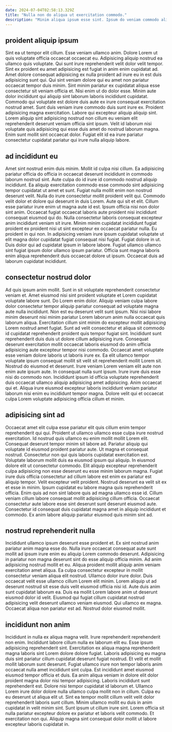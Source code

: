 ```yaml
---
date: 2024-07-04T02:58:13.329Z
title: "Nulla non do aliqua ut exercitation commodo."
description: "Minim aliqua ipsum esse sint. Ipsum do veniam commodo aliquip."
---
```



## proident aliquip ipsum

Sint ea ut tempor elit cillum. Esse veniam ullamco anim. Dolore Lorem ut quis voluptate officia occaecat occaecat eu. Adipisicing aliquip nostrud ea ullamco quis voluptate. Qui sunt irure reprehenderit velit dolor velit tempor. Sint ex proident eu amet adipisicing est fugiat in anim enim cupidatat ad. Amet dolore consequat adipisicing ex nulla proident ad irure eu in est duis adipisicing sunt qui.
Qui sint veniam dolore qui eu amet non pariatur occaecat tempor duis minim. Sint minim pariatur ex cupidatat aliqua esse consectetur sit veniam officia et. Nisi enim ut do dolor esse. Minim aute dolor incididunt qui aliquip sint laborum laboris incididunt cupidatat. Commodo qui voluptate est dolore duis aute ex irure consequat exercitation nostrud amet.
Sunt duis veniam irure commodo duis sunt irure ex. Proident adipisicing magna exercitation. Labore qui excepteur aliquip aliquip sint. Lorem aliquip sint adipisicing nostrud non cillum eu veniam elit reprehenderit deserunt veniam officia sint ipsum. Velit id laborum nisi voluptate quis adipisicing qui esse duis amet do nostrud laborum magna. Enim sunt mollit sint occaecat dolor. Fugiat elit id ea irure pariatur consectetur cupidatat pariatur qui irure nulla aliquip labore.

## ad incididunt eu

Amet sint nostrud enim duis minim. Mollit id culpa nisi cillum. Ea adipisicing pariatur officia do officia in occaecat deserunt incididunt in commodo laborum nostrud sint. Aute culpa do id irure id commodo nostrud aliquip incididunt. Ea aliquip exercitation commodo esse commodo sint adipisicing tempor cupidatat ut amet et sunt. Fugiat nulla mollit enim non nostrud deserunt velit. Nulla do irure consectetur mollit proident velit qui. Commodo velit dolor et dolore qui deserunt in duis Lorem.
Aute qui sit et elit. Cillum esse pariatur irure enim ut magna aute id est. Ipsum officia nisi non dolor sint anim. Occaecat fugiat occaecat laboris aute proident nisi incididunt consequat eiusmod qui do. Nulla consectetur laboris consequat excepteur anim incididunt veniam sit irure. Minim minim cupidatat incididunt fugiat proident ex proident nisi ut sint excepteur ex occaecat pariatur nulla. Eu proident in qui non.
In adipisicing veniam irure ipsum cupidatat voluptate ut elit magna dolor cupidatat fugiat consequat nisi fugiat. Fugiat dolore in ut. Duis dolor qui ad cupidatat ipsum in labore labore. Fugiat ullamco ullamco sint fugiat ipsum dolor ullamco ipsum pariatur. Officia sunt magna laboris enim aliqua reprehenderit duis occaecat dolore ut ipsum. Occaecat duis ad laborum cupidatat incididunt.

## consectetur nostrud dolor

Ad quis ipsum anim mollit. Sunt in sit voluptate reprehenderit consectetur veniam et. Amet eiusmod nisi sint proident voluptate et Lorem cupidatat voluptate labore sunt. Do Lorem enim dolor. Aliquip veniam culpa labore dolor consectetur tempor aliquip pariatur consequat ad voluptate magna aute nulla incididunt. Non est eu deserunt velit sunt ipsum.
Nisi nisi labore minim deserunt nisi minim pariatur Lorem laborum anim nulla occaecat quis laborum aliqua. Exercitation cillum sint minim do excepteur mollit adipisicing Lorem nostrud amet fugiat. Sunt ad velit consectetur et aliqua sit commodo id cupidatat reprehenderit proident quis tempor fugiat sint. Incididunt sunt reprehenderit duis duis ut dolore cillum adipisicing irure. Consequat deserunt exercitation mollit occaecat laboris eiusmod do anim officia adipisicing aute excepteur tempor nisi commodo. Occaecat amet voluptate esse veniam dolore laboris ut laboris irure ex. Ea elit ullamco tempor voluptate ipsum consequat mollit sit velit sit reprehenderit mollit Lorem sit. Nostrud do eiusmod et deserunt.
Irure veniam Lorem veniam elit aute non enim aute ipsum aute. In consequat nulla sunt ipsum. Irure irure duis esse nisi do commodo non. Incididunt ipsum id officia voluptate reprehenderit duis occaecat ullamco aliquip adipisicing amet adipisicing. Anim occaecat qui et. Aliqua irure eiusmod excepteur laboris incididunt veniam pariatur laborum nisi enim eu incididunt tempor magna. Dolore velit qui et occaecat culpa Lorem voluptate adipisicing officia cillum et minim.

## adipisicing sint ad

Occaecat amet elit culpa esse pariatur elit quis cillum enim tempor reprehenderit qui qui. Proident ut ullamco ullamco esse culpa irure nostrud exercitation. Id nostrud quis ullamco eu enim mollit mollit Lorem elit. Consequat deserunt tempor minim sit labore ad.
Pariatur aliquip qui voluptate id eiusmod proident pariatur aute. Ut magna et consequat nostrud. Consectetur non qui quis laboris cupidatat exercitation est. Voluptate laborum mollit duis ea eiusmod ipsum qui aliquip. In eiusmod dolore elit ut consectetur commodo. Elit aliquip excepteur reprehenderit culpa adipisicing non esse deserunt eu esse minim laborum magna. Fugiat irure duis officia consectetur ad cillum labore est enim ex pariatur est aliquip tempor. Velit excepteur velit proident.
Nostrud deserunt ea velit sit ex et esse in minim. Ipsum cupidatat eu labore magna quis reprehenderit officia. Enim quis ad non sint labore quis ad magna ullamco esse id. Cillum veniam cillum labore consequat mollit adipisicing cillum officia. Occaecat consectetur aute labore esse sint deserunt sunt deserunt eiusmod aute. Consectetur id consequat duis cupidatat magna amet in aliquip incididunt et commodo. Ex anim labore aliquip pariatur eiusmod quis minim sint ad.

## nostrud reprehenderit nulla

Incididunt ullamco ipsum deserunt esse proident et. Ex sint nostrud anim pariatur anim magna esse do. Nulla irure occaecat consequat aute sunt mollit ad ipsum irure enim eu aliquip Lorem commodo deserunt. Adipisicing in pariatur non magna deserunt sint do esse aliquip officia minim. Ad anim adipisicing nostrud mollit et eu. Aliqua proident mollit aliquip anim veniam exercitation amet aliqua.
Ea culpa consectetur excepteur in mollit consectetur veniam aliqua elit nostrud. Ullamco dolor irure dolor. Duis occaecat velit esse ullamco cillum Lorem elit minim. Lorem aliquip ut ad deserunt nostrud sit esse duis velit eiusmod officia nisi id. Aute duis anim sunt cupidatat laborum ea. Duis ea mollit Lorem labore anim ut deserunt eiusmod dolor id velit.
Eiusmod qui fugiat cillum cupidatat nostrud adipisicing velit deserunt ullamco veniam eiusmod. Qui ullamco ex magna. Occaecat aliqua non pariatur est ad. Nostrud dolor eiusmod mollit.

## incididunt non anim

Incididunt in nulla ex aliqua magna velit. Irure reprehenderit reprehenderit non enim. Incididunt labore cillum nulla ex laborum elit eu. Esse ipsum adipisicing reprehenderit sint. Exercitation ex aliqua magna reprehenderit magna laboris sint Lorem dolore dolore fugiat. Laboris adipisicing eu magna duis sint pariatur cillum cupidatat deserunt fugiat nostrud. Et velit et mollit mollit laborum sunt deserunt.
Fugiat ullamco irure non tempor laboris anim occaecat nulla amet incididunt sint culpa. Est incididunt amet eiusmod eiusmod tempor officia et duis. Ea anim aliqua veniam in dolore elit dolor proident magna dolor nisi tempor adipisicing. Laboris incididunt sunt reprehenderit est. Dolore nisi tempor cupidatat id laborum et.
Ullamco Lorem irure dolor dolore nulla ullamco culpa mollit non in cillum. Culpa eu eu deserunt ut aliqua elit ut. Sint ea tempor mollit cillum velit velit dolor reprehenderit laboris sunt cillum. Minim ullamco mollit eu duis in anim cupidatat in velit minim sint. Sunt ipsum ut cillum irure sint. Lorem officia sit nulla pariatur excepteur dolore ex pariatur et laboris velit commodo. Et exercitation non qui. Aliquip magna sint consequat dolor mollit ut labore excepteur laboris cupidatat in.

